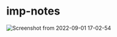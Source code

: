 # imp-notes
![Screenshot from 2022-09-01 17-02-54](https://user-images.githubusercontent.com/66484788/188128220-82ac93d2-6c4f-4b54-bd89-7053ad297eb8.png)
